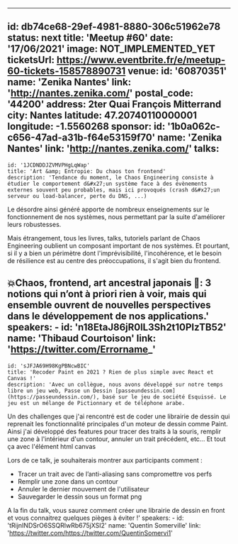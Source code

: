 ---
id: db74ce68-29ef-4981-8880-306c51962e78
status: next
title: 'Meetup #60'
date: '17/06/2021'
image: NOT_IMPLEMENTED_YET
ticketsUrl: https://www.eventbrite.fr/e/meetup-60-tickets-158578890731
venue:
  id: '60870351'
  name: 'Zenika Nantes'
  link: 'http://nantes.zenika.com/'
  postal_code: '44200'
  address: 2ter Quai François Mitterrand
  city: Nantes
  latitude: 47.20740110000001
  longitude: -1.5560268
sponsor:
    id: '1b0a062c-c656-47ad-a31b-f64e53159f70'
    name: 'Zenika Nantes'
    link: 'http://nantes.zenika.com/'
talks:
  -
    id: '1JCDNDDJZVMVPHgLqWap'
    title: 'Art &amp; Entropie: Du chaos ton frontend'
    description: 'Tendance du moment, le Chaos Engineering consiste à étudier le comportement d&#x27;un système face à des évènements externes souvent peu probables, mais ici provoqués (crash d&#x27;un serveur ou load-balancer, perte du DNS, ...)

Le désordre ainsi généré apporte de nombreux enseignements sur le fonctionnement de nos systèmes, nous permettant par la suite d&#x27;améliorer leurs robustesses.

Mais étrangement, tous les livres, talks, tutoriels parlant de Chaos Engineering oublient un composant important de nos systèmes. Et pourtant, si il y a bien un périmètre dont l&#x27;imprévisibilité, l&#x27;incohérence, et le besoin de résilience est au centre des préoccupations, il s&#x27;agit bien du frontend.

💥Chaos, frontend, art ancestral japonais 👘: 3 notions qui n’ont à priori rien à voir, mais qui ensemble ouvrent de nouvelles perspectives dans le développement de nos applications.'
    speakers:
      -
          id: 'n18EtaJ86jR0lL3Sh2t10PIzTB52'
          name: 'Thibaud Courtoison'
          link: 'https://twitter.com/Errorname_'
  -
    id: 'sJFJA69H98KgPBNcwBIC'
    title: 'Recoder Paint en 2021 ? Rien de plus simple avec React et Canvas !'
    description: 'Avec un collègue, nous avons développé sur notre temps libre un jeu web, Passe un Dessin [passeundessin.com](https://passeundessin.com/), basé sur le jeu de société Esquissé. Le jeu est un mélange de Pictionnary et de téléphone arabe.

Un des challenges que j&#x27;ai rencontré est de coder une librairie de dessin qui reprenait les fonctionnalité principales d&#x27;un moteur de dessin comme Paint. Ainsi j&#x27;ai développé des features pour tracer des traits à la souris, remplir une zone à l&#x27;intérieur d&#x27;un contour, annuler un trait précédent, etc...
Et tout ça avec l&#x27;élément html canvas

Lors de ce talk, je souhaiterais montrer aux participants comment :
- Tracer un trait avec de l’anti-aliasing sans compromettre vos perfs
- Remplir une zone dans un contour
- Annuler le dernier mouvement de l&#x27;utilisateur
- Sauvegarder le dessin sous un format png

A la fin du talk, vous saurez comment créer une librairie de dessin en front et vous connaitrez quelques pièges à éviter !'
    speakers:
      -
          id: 'tRijnINDSrO6SSQRlwRb675jXSI2'
          name: 'Quentin Somerville'
          link: 'https://twitter.com/https://twitter.com/QuentinSomervi1'
